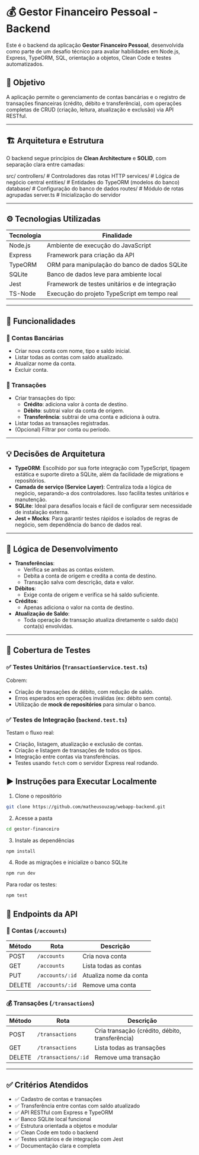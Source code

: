 # 💰 Gestor Financeiro Pessoal - Backend

Este é o backend da aplicação **Gestor Financeiro Pessoal**, desenvolvida como parte de um desafio técnico para avaliar habilidades em Node.js, Express, TypeORM, SQL, orientação a objetos, Clean Code e testes automatizados.

## 📌 Objetivo

A aplicação permite o gerenciamento de contas bancárias e o registro de transações financeiras (crédito, débito e transferência), com operações completas de CRUD (criação, leitura, atualização e exclusão) via API RESTful.

---

## 🏗️ Arquitetura e Estrutura

O backend segue princípios de **Clean Architecture** e **SOLID**, com separação clara entre camadas:

src/
controllers/ # Controladores das rotas HTTP
services/ # Lógica de negócio central
entities/ # Entidades do TypeORM (modelos do banco)
database/ # Configuração do banco de dados
routes/ # Módulo de rotas agrupadas
server.ts # Inicialização do servidor

---

## ⚙️ Tecnologias Utilizadas

| Tecnologia   | Finalidade                                      |
|--------------|--------------------------------------------------|
| Node.js      | Ambiente de execução do JavaScript              |
| Express      | Framework para criação da API                   |
| TypeORM      | ORM para manipulação do banco de dados SQLite  |
| SQLite       | Banco de dados leve para ambiente local         |
| Jest         | Framework de testes unitários e de integração   |
| TS-Node      | Execução do projeto TypeScript em tempo real    |

---

## 📌 Funcionalidades

### 📁 Contas Bancárias
- Criar nova conta com nome, tipo e saldo inicial.
- Listar todas as contas com saldo atualizado.
- Atualizar nome da conta.
- Excluir conta.

### 💸 Transações
- Criar transações do tipo:
  - **Crédito**: adiciona valor à conta de destino.
  - **Débito**: subtrai valor da conta de origem.
  - **Transferência**: subtrai de uma conta e adiciona à outra.
- Listar todas as transações registradas.
- (Opcional) Filtrar por conta ou período.

---

## 💡 Decisões de Arquitetura

- **TypeORM**: Escolhido por sua forte integração com TypeScript, tipagem estática e suporte direto a SQLite, além da facilidade de migrations e repositórios.
- **Camada de serviço (Service Layer)**: Centraliza toda a lógica de negócio, separando-a dos controladores. Isso facilita testes unitários e manutenção.
- **SQLite**: Ideal para desafios locais e fácil de configurar sem necessidade de instalação externa.
- **Jest + Mocks**: Para garantir testes rápidos e isolados de regras de negócio, sem dependência do banco de dados real.

---

## 🧠 Lógica de Desenvolvimento

- **Transferências**:
  - Verifica se ambas as contas existem.
  - Debita a conta de origem e credita a conta de destino.
  - Transação salva com descrição, data e valor.
- **Débitos**:
  - Exige conta de origem e verifica se há saldo suficiente.
- **Créditos**:
  - Apenas adiciona o valor na conta de destino.
- **Atualização de Saldo**:
  - Toda operação de transação atualiza diretamente o saldo da(s) conta(s) envolvidas.

---

## 🧪 Cobertura de Testes

### ✅ Testes Unitários (`TransactionService.test.ts`)
Cobrem:
- Criação de transações de débito, com redução de saldo.
- Erros esperados em operações inválidas (ex: débito sem conta).
- Utilização de **mock de repositórios** para simular o banco.

### ✅ Testes de Integração (`backend.test.ts`)
Testam o fluxo real:
- Criação, listagem, atualização e exclusão de contas.
- Criação e listagem de transações de todos os tipos.
- Integração entre contas via transferências.
- Testes usando `fetch` com o servidor Express real rodando.

## ▶️ Instruções para Executar Localmente

1. Clone o repositório
```bash
git clone https://github.com/matheusouzag/webapp-backend.git
```
2. Acesse a pasta
```bash
cd gestor-financeiro
```
3. Instale as dependências
```bash
npm install
```
4. Rode as migrações e inicialize o banco SQLite
```bash
npm run dev
```
Para rodar os testes:
```bash
npm test
```

## 📡 Endpoints da API

### 🏦 Contas (`/accounts`)

| Método | Rota            | Descrição                   |
|--------|------------------|-----------------------------|
| POST   | `/accounts`      | Cria nova conta             |
| GET    | `/accounts`      | Lista todas as contas       |
| PUT    | `/accounts/:id`  | Atualiza nome da conta      |
| DELETE | `/accounts/:id`  | Remove uma conta            |

### 💰 Transações (`/transactions`)

| Método | Rota                 | Descrição                                  |
|--------|----------------------|--------------------------------------------|
| POST   | `/transactions`      | Cria transação (crédito, débito, transferência) |
| GET    | `/transactions`      | Lista todas as transações                  |
| DELETE | `/transactions/:id`  | Remove uma transação                       |

---

## ✅ Critérios Atendidos

- ✅ Cadastro de contas e transações  
- ✅ Transferência entre contas com saldo atualizado  
- ✅ API RESTful com Express e TypeORM  
- ✅ Banco SQLite local funcional  
- ✅ Estrutura orientada a objetos e modular  
- ✅ Clean Code em todo o backend  
- ✅ Testes unitários e de integração com Jest  
- ✅ Documentação clara e completa  

